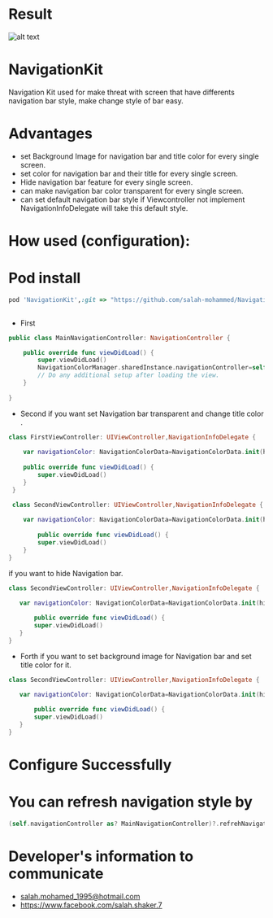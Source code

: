 # Result

![alt text](https://github.com/salah-mohammed/NavigationKit/blob/master/NavigationKitExample/example.gif)

# NavigationKit

Navigation Kit used for make threat with screen that have differents navigation bar style, make change style of bar easy.
# Advantages
* set Background Image for navigation bar and title color for every single screen.
* set color for navigation bar and their title for every single screen.
* Hide navigation bar feature for every single screen.
* can make navigation bar color transparent for every single screen.
* can set default navigation bar style if Viewcontroller not implement NavigationInfoDelegate will take this default style.

# How used (configuration): 
# Pod install
```ruby
pod 'NavigationKit',:git => "https://github.com/salah-mohammed/NavigationKit.git"
 
```
- First

```swift
public class MainNavigationController: NavigationController {

    public override func viewDidLoad() {
        super.viewDidLoad()
        NavigationColorManager.sharedInstance.navigationController=self;
        // Do any additional setup after loading the view.
    }
    
}
```
- Second
if you want set Navigation bar transparent and change title color .
```swift
class FirstViewController: UIViewController,NavigationInfoDelegate {
 
    var navigationColor: NavigationColorData=NavigationColorData.init(hideNavigation: NavigationColorManager.HideNavigation.customColor(NavigationColorManager.BarColor.transparent, UIColor.black))
    
    public override func viewDidLoad() {
        super.viewDidLoad()
    }
 }

 class SecondViewController: UIViewController,NavigationInfoDelegate {
  
    var navigationColor: NavigationColorData=NavigationColorData.init(hideNavigation: NavigationColorManager.HideNavigation.customColor( NavigationColorManager.BarColor.customColor(UIColor.blue), UIColor.white))
    
        public override func viewDidLoad() {
        super.viewDidLoad()
    }
}
 ```
if you want to hide Navigation bar.

 ```swift
 class SecondViewController: UIViewController,NavigationInfoDelegate {

    var navigationColor: NavigationColorData=NavigationColorData.init(hideNavigation: NavigationColorManager.HideNavigation.hide);
    
        public override func viewDidLoad() {
        super.viewDidLoad()
    }
}
 ```

- Forth
if you want to set background image for Navigation bar and set title color for it.

 ```swift
 class SecondViewController: UIViewController,NavigationInfoDelegate {

    var navigationColor: NavigationColorData=NavigationColorData.init(hideNavigation: NavigationColorManager.HideNavigation.customColor(NavigationColorManager.BarColor.backgroundImage(UIImage.init(named:"navigationImage")!), UIColor.white))
    
        public override func viewDidLoad() {
        super.viewDidLoad()
    }
}
 ```

# Configure Successfully

# You can refresh navigation style by 
```swift
(self.navigationController as? MainNavigationController)?.refrehNavigationInfoVisibleViewController();
 ```
# Developer's information to communicate

- salah.mohamed_1995@hotmail.com
- https://www.facebook.com/salah.shaker.7
